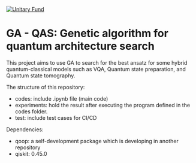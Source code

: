 [![Unitary Fund](https://img.shields.io/badge/Supported%20By-UNITARY%20FUND-brightgreen.svg?style=for-the-badge)](https://unitary.fund)

# GA - QAS: Genetic algorithm for quantum architecture search
 
This project aims to use GA to search for the best ansatz for some hybrid quantum-classical models such as VQA, Quantum state preparation, and Quantum state tomography. 

The structure of this repository:

- codes: include .ipynb file (main code)
- experiments: hold the result after executing the program defined in the codes folder.
- test: include test cases for CI/CD

Dependencies:
- qoop: a self-development package which is developing in another repository
- qiskit: 0.45.0
